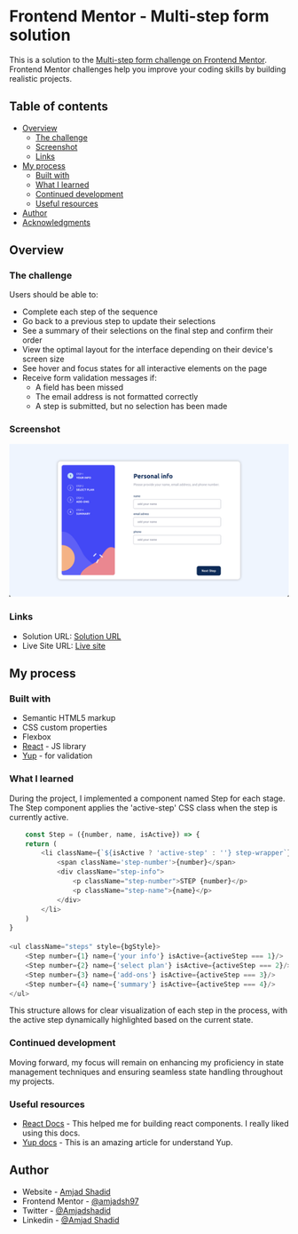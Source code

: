 # Frontend Mentor - Multi-step form solution

This is a solution to the [Multi-step form challenge on Frontend Mentor](https://www.frontendmentor.io/challenges/multistep-form-YVAnSdqQBJ). Frontend Mentor challenges help you improve your coding skills by building realistic projects.

## Table of contents

- [Overview](#overview)
    - [The challenge](#the-challenge)
    - [Screenshot](#screenshot)
    - [Links](#links)
- [My process](#my-process)
    - [Built with](#built-with)
    - [What I learned](#what-i-learned)
    - [Continued development](#continued-development)
    - [Useful resources](#useful-resources)
- [Author](#author)
- [Acknowledgments](#acknowledgments)

## Overview

### The challenge

Users should be able to:

- Complete each step of the sequence
- Go back to a previous step to update their selections
- See a summary of their selections on the final step and confirm their order
- View the optimal layout for the interface depending on their device's screen size
- See hover and focus states for all interactive elements on the page
- Receive form validation messages if:
    - A field has been missed
    - The email address is not formatted correctly
    - A step is submitted, but no selection has been made

### Screenshot

![](./multi-step.png)

### Links

- Solution URL: [Solution URL](https://github.com/amjadsh97/form-stepper)
- Live Site URL: [Live site](https://form-stepper-theta.vercel.app/)

## My process

### Built with

- Semantic HTML5 markup
- CSS custom properties
- Flexbox
- [React](https://reactjs.org/) - JS library
- [Yup](https://www.npmjs.com/package/yup) - for validation

### What I learned

During the project, I implemented a component named Step for each stage. The Step component applies the 'active-step' CSS class when the step is currently active.
```js
	const Step = ({number, name, isActive}) => {
	return (
		<li className={`${isActive ? 'active-step' : ''} step-wrapper`}>
			<span className='step-number'>{number}</span>
			<div className="step-info">
				<p className="step-number">STEP {number}</p>
				<p className="step-name">{name}</p>
			</div>
		</li>
	)
}

<ul className="steps" style={bgStyle}>
	<Step number={1} name={'your info'} isActive={activeStep === 1}/>
	<Step number={2} name={'select plan'} isActive={activeStep === 2}/>
	<Step number={3} name={'add-ons'} isActive={activeStep === 3}/>
	<Step number={4} name={'summary'} isActive={activeStep === 4}/>
</ul>

```
This structure allows for clear visualization of each step in the process, with the active step dynamically highlighted based on the current state.


### Continued development

Moving forward, my focus will remain on enhancing my proficiency in state management techniques and ensuring seamless state handling throughout my projects.

### Useful resources

- [React Docs](https://react.dev/) - This helped me for building react components. I really liked using this docs.
- [Yup docs](https://github.com/jquense/yup) - This is an amazing article for understand Yup.

## Author

- Website - [Amjad Shadid](https://amjadshadid.vercel.app/)
- Frontend Mentor - [@amjadsh97](https://www.frontendmentor.io/profile/amjadsh97)
- Twitter - [@Amjadshadid](https://twitter.com/Amjadshadid)
- Linkedin - [@Amjad Shadid](https://www.linkedin.com/in/amjad-shadid-134355134/)
